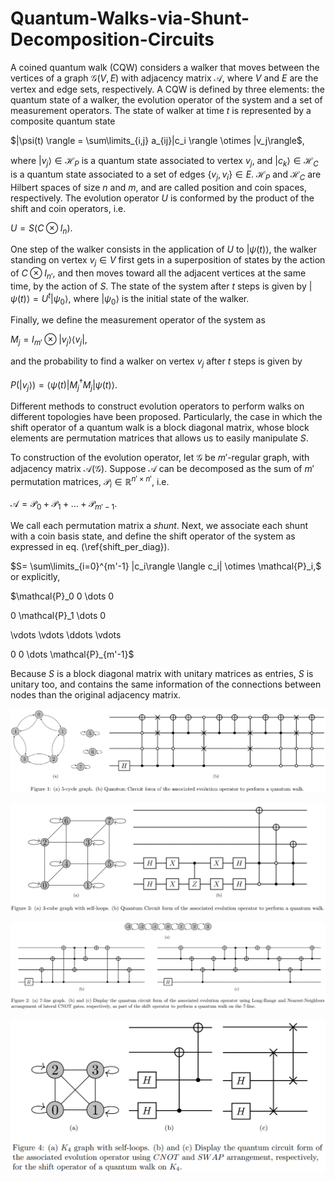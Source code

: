 # Quantum-Walks-via-Shunt-Decomposition-Circuits

A coined quantum walk (CQW) considers a walker that moves between the vertices of a graph $\mathcal{G}(V,E)$ with adjacency matrix $\mathcal{A}$, where $V$ and $E$ are the vertex and edge sets, respectively. A CQW is defined by three elements: the quantum state of a walker, the evolution operator of the system and a set of measurement operators. The state of walker at time $t$ is represented by a composite quantum state 

$|\psi(t) \rangle = \sum\limits_{i,j} a_{ij}|c_i \rangle \otimes |v_j\rangle$,

where $|v_j\rangle \in \mathcal{H}_P$ is a quantum state associated to vertex $v_j$, and $|c_k\rangle \in \mathcal{H}_C$ is a quantum state associated to a set of edges $\{v_j,v_i\} \in E$. $\mathcal{H}_P$ and $\mathcal{H}_C$ are Hilbert spaces of size $n$ and $m$, and are called position and coin spaces, respectively. The evolution operator $U$ is conformed by the product of the shift and coin operators, i.e.

$U=S(C\otimes I_{n})$.

One step of the walker consists in the application of $U$ to $|\psi(t)\rangle$, the walker standing on vertex $v_j \in V$ first gets in a superposition of states by the action of $C\otimes I_{n'}$, and then moves toward all the adjacent vertices at the same time, by the action of $S$. The state of the system after $t$ steps is given by $|\psi(t)\rangle = U^t |\psi_0 \rangle$, where $|\psi_0 \rangle$ is the initial state of the walker. 

Finally, we define the measurement operator of the system as 

$M_j = I_{m'} \otimes |v_j\rangle \langle v_j|$,

and the probability to find a walker on vertex $v_j$ after $t$ steps is given by

$P(|v_j\rangle) = \langle \psi(t)|M_j^{\dagger}M_j|\psi(t) \rangle$.

Different methods to construct evolution operators to perform walks on different topologies have been proposed. Particularly, the case in which the shift operator of a quantum walk is a block diagonal matrix, whose block elements are permutation matrices that allows us to easily manipulate $S$.

To construction of the evolution operator, let $\mathcal{G}$ be $m'$-regular graph, with adjacency matrix $\mathcal{A}(\mathcal{G})$. Suppose $\mathcal{A}$ can be decomposed as the sum of $m'$ permutation matrices, $\mathcal{P}_i \in \mathbb{R}^{n' \times n'}$, i.e.

$\mathcal{A}=\mathcal{P}_0+\mathcal{P}_1+\dots+\mathcal{P}_{m'-1}.$

We call each permutation matrix a $shunt$. Next, we associate each shunt with a coin basis state, and define the shift operator of the system as expressed in eq. (\ref{shift_per_diag}). 

$S= \sum\limits_{i=0}^{m'-1} |c_i\rangle \langle c_i| \otimes \mathcal{P}_i,$
or explicitly,

$\mathcal{P}_0  0 \dots 0

0 \mathcal{P}_1 \dots 0

\vdots \vdots \ddots \vdots

0 0 \dots \mathcal{P}_{m'-1}$

Because $S$ is a block diagonal matrix with unitary matrices as entries, $S$ is unitary too, and contains the same information of the connections between nodes than the original adjacency matrix.  



![alt text](https://github.com/allanwing-qc/Quantum-Walks-via-Shunt-Decomposition-Circuits/blob/main/5-cycle_github.png?raw=true)


![alt text](https://github.com/allanwing-qc/Quantum-Walks-via-Shunt-Decomposition-Circuits/blob/main/3-cube_github.png?raw=true)


![alt text](https://github.com/allanwing-qc/Quantum-Walks-via-Shunt-Decomposition-Circuits/blob/main/7-line_github.png?raw=true)


![github-small](https://github.com/allanwing-qc/Quantum-Walks-via-Shunt-Decomposition-Circuits/blob/main/k4_github.png?raw=true )
